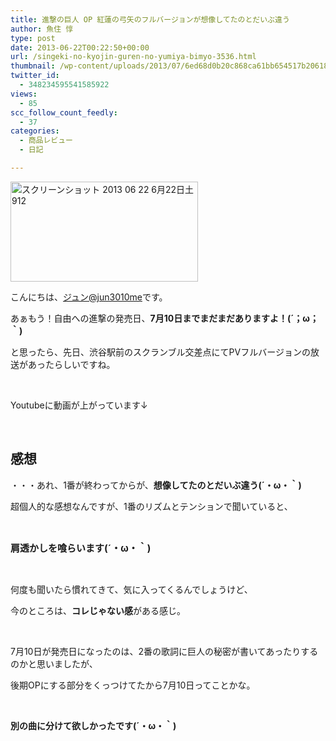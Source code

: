 ```yaml
---
title: 進撃の巨人 OP 紅蓮の弓矢のフルバージョンが想像してたのとだいぶ違う
author: 魚住 惇
type: post
date: 2013-06-22T00:22:50+00:00
url: /singeki-no-kyojin-guren-no-yumiya-bimyo-3536.html
thumbnail: /wp-content/uploads/2013/07/6ed68d0b20c868ca61bb654517b20618.png
twitter_id:
  - 348234595541585922
views:
  - 85
scc_follow_count_feedly:
  - 37
categories:
  - 商品レビュー
  - 日記

---
```

<img decoding="async" loading="lazy" title="スクリーンショット 2013-06-22 6月22日土912.png" src="/wp-content/uploads/2013/06/6ed68d0b20c868ca61bb654517b20618.png" alt="スクリーンショット 2013 06 22 6月22日土912" width="300" height="160" border="0" />

<!--more-->

こんにちは、[ジュン@jun3010me][1]です。

あぁもう！自由への進撃の発売日、**7月10日までまだまだありますよ！(´；ω；｀)**

と思ったら、先日、渋谷駅前のスクランブル交差点にてPVフルバージョンの放送があったらしいですね。

 

Youtubeに動画が上がっています↓



 

## 感想

・・・あれ、1番が終わってからが、**想像してたのとだいぶ違う(´・ω・｀)**

超個人的な感想なんですが、1番のリズムとテンションで聞いていると、

 

<p style="font-size: 15px;">
  <b>肩透かしを喰らいます(´・ω・｀) </b>
</p>

 

何度も聞いたら慣れてきて、気に入ってくるんでしょうけど、

今のところは、**コレじゃない感**がある感じ。

 

7月10日が発売日になったのは、2番の歌詞に巨人の秘密が書いてあったりするのかと思いましたが、

後期OPにする部分をくっつけてたから7月10日ってことかな。

 

**別の曲に分けて欲しかったです(´・ω・｀)**

 [1]: https://twitter.com/jun3010me